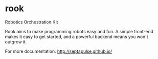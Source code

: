 # rook
Robotics Orchestration Kit

Rook aims to make programming robots easy and fun. A simple front-end makes it easy to get started, and a powerful backend means you won't outgrow it.

For more documentation: http://septapulse.github.io/

